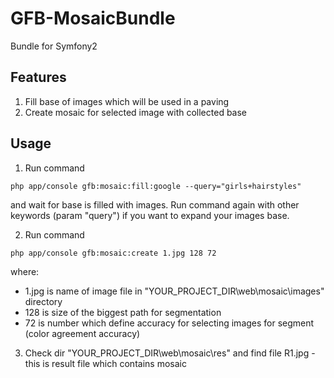 # GFB-MosaicBundle

Bundle for Symfony2

## Features

1. Fill base of images which will be used in a paving
2. Create mosaic for selected image with collected base

## Usage

1. Run command

```
php app/console gfb:mosaic:fill:google --query="girls+hairstyles"
```

and wait for base is filled with images. Run command again with other keywords (param "query") if you want to expand your images base.

2. Run command 

```
php app/console gfb:mosaic:create 1.jpg 128 72
```

where:
  - 1.jpg is name of image file in "YOUR_PROJECT_DIR\web\mosaic\images" directory
  - 128 is size of the biggest path for segmentation
  - 72 is number which define accuracy for selecting images for segment (color agreement accuracy)

3. Check dir "YOUR_PROJECT_DIR\web\mosaic\res" and find file R1.jpg - this is result file which contains mosaic